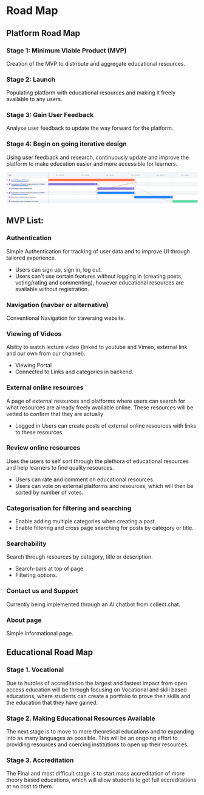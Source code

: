 # Road Map

## Platform Road Map

### Stage 1: Minimum Viable Product \(MVP\)

Creation of the MVP to distribute and aggregate educational resources.

### Stage 2: Launch

Populating platform with educational resources and making it freely available to any users.

### Stage 3: Gain User Feedback

Analyse user feedback to update the way forward for the platform.

### Stage 4: Begin on going iterative design

Using user feedback and research, continuously update and improve the platform to make education easier and more accessible for learners.

![](../.gitbook/assets/kanban___cassandra_2019-12-09_02.42pm.png)

## 

## MVP List:

### Authentication

Simple Authentication for tracking of user data and to improve UI through tailored experience.

* Users can sign up, sign in, log out.
* Users can't use certain features without logging in \(creating posts, voting/rating and commenting\), however educational resources are available without registration.

### Navigation \(navbar or alternative\)

Conventional Navigation for traversing website.

### Viewing of Videos

Ability to watch lecture video \(linked to youtube and Vimeo, external link and our own from our channel\).

* Viewing Portal
* Connected to Links and categories in backend.

### External online resources

A page of external resources and platforms where users can search for what resources are already freely available online. These resources will be vetted to confirm that they are actually

* Logged in Users can create posts of external online resources with links to these resources.

### Review online resources

Uses the users to self sort through the plethora of educational resources and help learners to find quality resources.

* Users can rate and comment on educational resources.
* Users can vote on external platforms and resources, which will then be sorted by number of votes.

### Categorisation for filtering and searching

* Enable adding multiple categories when creating a post.
* Enable filtering and cross page searching for posts by category or title.

### Searchability

Search through resources by category, title or description.

* Search-bars at top of page.
* Filtering options.

### Contact us and Support

Currently being implemented through an AI chatbot from collect.chat.

### About page

Simple informational page.

## Educational Road Map

### Stage 1. Vocational

Due to hurdles of accreditation the largest and fastest impact from open access education will be through focusing on Vocational and skill based educations, where students can create a portfolio to prove their skills and the education that they have gained.

### Stage 2. Making Educational Resources Available

The next stage is to move to more theoretical educations and to expanding into as many languages as possible. This will be an ongoing effort to providing resources and coercing institutions to open up their resources.

### Stage 3. Accreditation

The Final and most difficult stage is to start mass accreditation of more theory based educations, which will allow students to get full accreditations at no cost to them.

